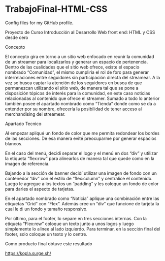 # TrabajoFinal-HTML-CSS
Config files for my GitHub profile.

Proyecto de Curso
Introducción al Desarrollo Web front end: HTML y CSS desde cero


Concepto


El concepto gira en torno a un sitio web enfocado en reunir la comunidad de un streamer para localizarlos y generar un espacio de pertenencia.
Dentro de las cualidades que el sitio web ofrece, existe el espacio nombrado “Comunidad”, el mismo cumpliría el rol de foro para generar interrelaciones entre seguidores sin participación directa del streamear. A la vez se busca captar la atención de los seguidores en busca de que permanezcan utilizando el sitio web, de manera tal que se pone a disposición tópicos de interés para la comunidad, en este caso noticias relacionadas al contenido que ofrece el streamer. Sumado a todo lo anterior también posee el apartado nombrado como “Tienda” donde como se da a entender por su nombre, ofrecería la posibilidad de tener acceso al merchandising del streamear. 


                    
Apartado Tecnico



Al empezar apliqué un fondo de color que me permita redondear los bordes de las secciones. De esa manera evité preocuparme por generar espacios blancos.

En el caso del menú, decidí separar el logo y el menú en dos “div” y utilizar la etiqueta “flex:row”  para alinearlos de manera tal que quede como en la imagen de referencia.

Bajando a la sección de banner decidí utilizar una imagen de fondo con un contenedor “div” con el estilo de “flex:column” y centralice el contenido. Luego le agregue a los textos un “padding” y les coloque un fondo de color para darles el aspecto de tarjetas.

En el apartado nombrado como “Noticia” aplique una combinación entre las etiquetas “Grid” con “Flex”. Además cree un “div” que funcione de tarjeta la cual le di un fondo y tamaño responsivo.

Por último, para el footer, lo separe en tres secciones internas. Con la etiqueta “Flex:row” coloque un texto junto a unos logos y luego simplemente lo alinee al lado izquierdo. Para terminar, en la sección final del footer, solo coloque un texto y lo centre.


Como producto final obtuve este resultado

https://kopla.surge.sh/
